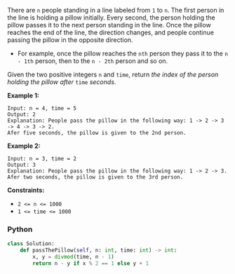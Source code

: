 There are  `n`  people standing in a line labeled from  `1`  to  `n`. The first person in the line is holding a pillow
initially. Every second, the person holding the pillow passes it to the next person standing in the line. Once the
pillow reaches the end of the line, the direction changes, and people continue passing the pillow in the opposite
direction.

- For example, once the pillow reaches the  `nth`  person they pass it to the  `n - 1th`  person, then to the  `n - 2th`
  person and so on.

Given the two positive integers  `n`  and  `time`, return  _the index of the person holding the pillow after_ `time`
_seconds_.

**Example 1:**

```
Input: n = 4, time = 5
Output: 2
Explanation: People pass the pillow in the following way: 1 -> 2 -> 3 -> 4 -> 3 -> 2.
Afer five seconds, the pillow is given to the 2nd person.
```

**Example 2:**

```
Input: n = 3, time = 2
Output: 3
Explanation: People pass the pillow in the following way: 1 -> 2 -> 3.
Afer two seconds, the pillow is given to the 3rd person.
```

**Constraints:**

- `2 <= n <= 1000`
- `1 <= time <= 1000`

### Python

```python
class Solution:
    def passThePillow(self, n: int, time: int) -> int:
        x, y = divmod(time, n - 1)
        return n - y if x % 2 == 1 else y + 1
```
